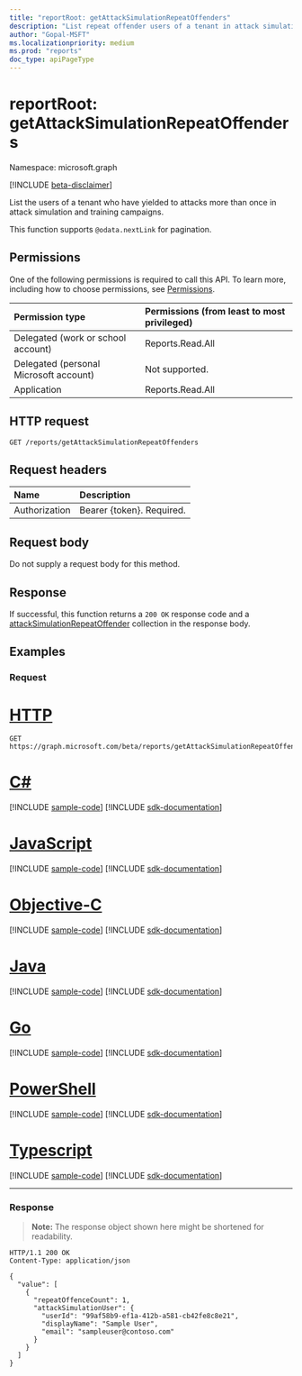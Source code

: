 ```yaml
---
title: "reportRoot: getAttackSimulationRepeatOffenders"
description: "List repeat offender users of a tenant in attack simulation and training campaigns."
author: "Gopal-MSFT"
ms.localizationpriority: medium
ms.prod: "reports"
doc_type: apiPageType
---
```


# reportRoot: getAttackSimulationRepeatOffenders
Namespace: microsoft.graph

[!INCLUDE [beta-disclaimer](../../includes/beta-disclaimer.md)]

List the users of a tenant who have yielded to attacks more than once in attack simulation and training campaigns.

This function supports `@odata.nextLink` for pagination.

## Permissions
One of the following permissions is required to call this API. To learn more, including how to choose permissions, see [Permissions](/graph/permissions-reference).

| Permission type                        | Permissions (from least to most privileged) |
|:---------------------------------------|:--------------------------------------------|
| Delegated (work or school account)     | Reports.Read.All                            |
| Delegated (personal Microsoft account) | Not supported.                              |
| Application                            | Reports.Read.All                            |

## HTTP request

<!-- {
  "blockType": "ignored"
}
-->
``` http
GET /reports/getAttackSimulationRepeatOffenders
```

## Request headers
|Name|Description|
|:---|:---|
|Authorization|Bearer {token}. Required.|

## Request body
Do not supply a request body for this method.

## Response

If successful, this function returns a `200 OK` response code and a [attackSimulationRepeatOffender](../resources/attacksimulationrepeatoffender.md) collection in the response body.

## Examples

### Request

# [HTTP](#tab/http)
<!-- {
  "blockType": "request",
  "name": "reportroot_getattacksimulationrepeatoffenders"
}
-->
``` http
GET https://graph.microsoft.com/beta/reports/getAttackSimulationRepeatOffenders
```
# [C#](#tab/csharp)
[!INCLUDE [sample-code](../includes/snippets/csharp/reportroot-getattacksimulationrepeatoffenders-csharp-snippets.md)]
[!INCLUDE [sdk-documentation](../includes/snippets/snippets-sdk-documentation-link.md)]

# [JavaScript](#tab/javascript)
[!INCLUDE [sample-code](../includes/snippets/javascript/reportroot-getattacksimulationrepeatoffenders-javascript-snippets.md)]
[!INCLUDE [sdk-documentation](../includes/snippets/snippets-sdk-documentation-link.md)]

# [Objective-C](#tab/objc)
[!INCLUDE [sample-code](../includes/snippets/objc/reportroot-getattacksimulationrepeatoffenders-objc-snippets.md)]
[!INCLUDE [sdk-documentation](../includes/snippets/snippets-sdk-documentation-link.md)]

# [Java](#tab/java)
[!INCLUDE [sample-code](../includes/snippets/java/reportroot-getattacksimulationrepeatoffenders-java-snippets.md)]
[!INCLUDE [sdk-documentation](../includes/snippets/snippets-sdk-documentation-link.md)]

# [Go](#tab/go)
[!INCLUDE [sample-code](../includes/snippets/go/reportroot-getattacksimulationrepeatoffenders-go-snippets.md)]
[!INCLUDE [sdk-documentation](../includes/snippets/snippets-sdk-documentation-link.md)]

# [PowerShell](#tab/powershell)
[!INCLUDE [sample-code](../includes/snippets/powershell/reportroot-getattacksimulationrepeatoffenders-powershell-snippets.md)]
[!INCLUDE [sdk-documentation](../includes/snippets/snippets-sdk-documentation-link.md)]

# [Typescript](#tab/typescript)
[!INCLUDE [sample-code](../includes/snippets/typescript/reportroot-getattacksimulationrepeatoffenders-typescript-snippets.md)]
[!INCLUDE [sdk-documentation](../includes/snippets/snippets-sdk-documentation-link.md)]

---



### Response
>**Note:** The response object shown here might be shortened for readability.
<!-- {
  "blockType": "response",
  "truncated": true,
  "@odata.type": "Collection(microsoft.graph.attackSimulationRepeatOffender)"
}
-->
``` http
HTTP/1.1 200 OK
Content-Type: application/json

{
  "value": [
    {
      "repeatOffenceCount": 1,
      "attackSimulationUser": {
        "userId": "99af58b9-ef1a-412b-a581-cb42fe8c8e21",
        "displayName": "Sample User",
        "email": "sampleuser@contoso.com"
      }
    }
  ]
}
```


